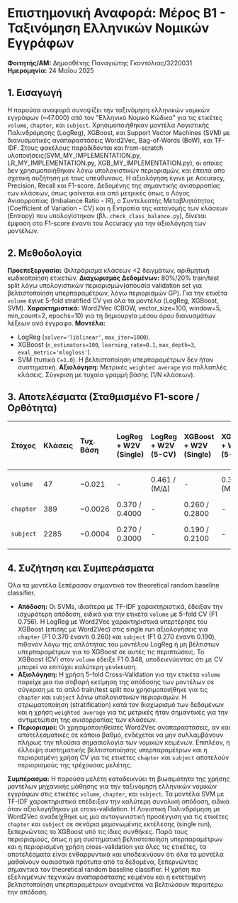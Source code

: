 # Επιστημονική Αναφορά: Μέρος Β1 - Ταξινόμηση Ελληνικών Νομικών Εγγράφων

**Φοιτητής/ΑΜ:** Δημοσθένης Παναγιώτης Γκοντόλιας/3220031
**Ημερομηνία:** 24 Μαΐου 2025

## 1. Εισαγωγή

Η παρούσα αναφορά συνοψίζει την ταξινόμηση ελληνικών νομικών εγγράφων (~47.000) από τον "Ελληνικό Νομικό Κώδικα" για τις ετικέτες `volume`, `chapter`, και `subject`. Χρησιμοποιήθηκαν μοντέλα Λογιστικής Παλινδρόμησης (LogReg), XGBoost, και Support Vector Machines (SVM) με διανυσματικές αναπαραστάσεις Word2Vec, Bag-of-Words (BoW), και TF-IDF. Στους φακέλους παραδίδονται και from-scratch υλοποιήσεις(SVM_MY_IMPLEMENTATION.py, LR_MY_IMPLEMENTATION.py, XGB_MY_IMPLEMENTATION.py), οι οποίες δεν χρησιμοποιήθηκαν λόγω υπολογιστικών περιορισμών, και έπειτα απο σχετική συζήτηση με τους υπεύθυνους. Η αξιολόγηση έγινε με Accuracy, Precision, Recall και F1-score. Δεδομένης της σημαντικής ανισορροπίας των κλάσεων, όπως φαίνεται και από μετρικές όπως ο Λόγος Ανισορροπίας (Imbalance Ratio - IR), ο Συντελεστής Μεταβλητότητας (Coefficient of Variation - CV) και η Εντροπία της κατανομής των κλάσεων (Entropy) που υπολογίστηκαν (βλ. `check_class_balance.py`), δίνεται έμφαση στο F1-score έναντι του Accuracy για την αξιολόγηση των μοντέλων.

## 2. Μεθοδολογία

**Προεπεξεργασία:** Φιλτράρισμα κλάσεων <2 δειγμάτων, αριθμητική κωδικοποίηση ετικετών.
**Διαχωρισμός Δεδομένων:** 80%/20% train/test split λόγω υπολογιστικών περιορισμών(απουσία validation set για βελτιστοποίηση υπερπαραμέτρων, λόγω περιορισμών GP). Για την ετικέτα `volume` έγινε 5-fold stratified CV για όλα τα μοντέλα (LogReg, XGBoost, SVM). 
**Χαρακτηριστικά:** Word2Vec (CBOW, vector_size=100, window=5, min_count=2, epochs=10) για τη δημιουργία μέσου όρου διανυσμάτων λέξεων ανά έγγραφο.
**Μοντέλα:**
*   LogReg (`solver='liblinear'`, `max_iter=1000`).
*   XGBoost (`n_estimators=100`, `learning_rate=0.1`, `max_depth=3`, `eval_metric='mlogloss'`).
*   SVM (τυπικά `C=1.0`).
Η βελτιστοποίηση υπερπαραμέτρων δεν ήταν συστηματική.
**Αξιολόγηση:** Μετρικές `weighted average` για πολλαπλές κλάσεις. Σύγκριση με τυχαία γραμμή βάσης (1/Ν κλάσεων).

## 3. Αποτελέσματα (Σταθμισμένο F1-score / Ορθότητα)

| Στόχος    | Κλάσεις | Τυχ. Βάση | LogReg + W2V (Single) | LogReg + W2V (5-CV) | XGBoost + W2V (Single) | XGBoost + W2V (5-CV) | SVM + BoW (Single) | SVM + BoW (5-CV) | SVM + TF-IDF (Single) | SVM + TF-IDF (5-CV) |
| :-------- | :------- | :--------- | :-------------------- | :-------------------- | :--------------------- | :------------------- | :----------------- | :--------------- | :-------------------- | :------------------ |
| `volume`  | 47       | ~0.021     | -                     | 0.461 / (Μ/Δ)         | -                      | 0.348 / (Μ/Δ)        | -                  | 0.643 / (Μ/Δ)    | -                     | 0.756 / (Μ/Δ)       |
| `chapter` | 389      | ~0.0026    | 0.370 / 0.4000        | -                     | 0.260 / 0.2800         | -                    | 0.460 / 0.4720     | -                | 0.640 / 0.6600        | -                   |
| `subject` | 2285     | ~0.0004    | 0.270 / 0.3000        | -                     | 0.190 / 0.2100         | -                    | 0.360 / 0.3500     | -                | 0.220 / 0.2400 (20%)  | -                   |


## 4. Συζήτηση και Συμπεράσματα

Όλα τα μοντέλα ξεπέρασαν σημαντικά τον theoretical random baseline classifier.
*   **Απόδοση:** Οι SVMs, ιδιαίτερα με TF-IDF χαρακτηριστικά, έδειξαν την ισχυρότερη απόδοση, ειδικά για την ετικέτα `volume` με 5-fold CV (F1 0.756). Η LogReg με Word2Vec χαρακτηριστικά υπερτέρησε του XGBoost (επίσης με Word2Vec) στις single run αξιολογήσεις για `chapter` (F1 0.370 έναντι 0.260) και `subject` (F1 0.270 έναντι 0.190), πιθανόν λόγω της απλότητας του μοντέλου LogReg ή μη βέλτιστων υπερπαραμέτρων για το XGBoost σε αυτές τις περιπτώσεις. Το XGBoost (CV) στον `volume` έδειξε F1 0.348, υποδεικνύοντας ότι με CV μπορεί να επιτύχει καλύτερη γενίκευση.
*   **Αξιολόγηση:** Η χρήση 5-fold Cross-Validation για την ετικέτα `volume` παρείχε μια πιο στιβαρή εκτίμηση της απόδοσης των μοντέλων σε σύγκριση με το απλό train/test split που χρησιμοποιήθηκε για τις `chapter` και `subject` λόγω υπολογιστικών περιορισμών. Η στρωματοποίηση (stratification) κατά τον διαχωρισμό των δεδομένων και η χρήση `weighted average` για τις μετρικές ήταν σημαντικές για την αντιμετώπιση της ανισορροπίας των κλάσεων.
*   **Περιορισμοί:** Οι χρησιμοποιηθείσες Word2Vec αναπαραστάσεις, αν και αποτελεσματικές σε κάποιο βαθμό, ενδέχεται να μην συλλαμβάνουν πλήρως την πλούσια σημασιολογία των νομικών κειμένων. Επιπλέον, η έλλειψη συστηματικής βελτιστοποίησης υπερπαραμέτρων και η περιορισμένη χρήση CV για τις ετικέτες `chapter` και `subject` αποτελούν περιορισμούς της τρέχουσας μελέτης.

**Συμπέρασμα:** Η παρούσα μελέτη καταδεικνύει τη βιωσιμότητα της χρήσης μοντέλων μηχανικής μάθησης για την ταξινόμηση ελληνικών νομικών εγγράφων στις ετικέτες `volume`, `chapter`, και `subject`. Τα μοντέλα SVM με TF-IDF χαρακτηριστικά επέδειξαν την καλύτερη συνολική απόδοση, ειδικά όταν αξιολογήθηκαν με cross-validation. Η Λογιστική Παλινδρόμηση με Word2Vec αναδείχθηκε ως μια ανταγωνιστική προσέγγιση για τις ετικέτες `chapter` και `subject` σε σενάρια μεμονωμένης εκτέλεσης (single run), ξεπερνώντας το XGBoost υπό τις ίδιες συνθήκες. Παρά τους περιορισμούς, όπως η μη συστηματική βελτιστοποίηση υπερπαραμέτρων και η περιορισμένη χρήση cross-validation για όλες τις ετικέτες, τα αποτελέσματα είναι ενθαρρυντικά και υποδεικνύουν ότι όλα τα μοντέλα μαθαίνουν ουσιαστικά πρότυπα από τα δεδομένα, ξεπερνώντας σημαντικά τον theoretical random baseline classifier. Η χρήση πιο εξελιγμένων τεχνικών αναπαράστασης κειμένου και η εκτεταμένη βελτιστοποίηση υπερπαραμέτρων αναμένεται να βελτιώσουν περαιτέρω την απόδοση.
